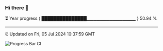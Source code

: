 ### Hi there 👋

⏳ Year progress { ███████████████▁▁▁▁▁▁▁▁▁▁▁▁▁▁▁ } 50.94 %

---

⏰ Updated on Fri, 05 Jul 2024 10:37:59 GMT

![Progress Bar CI](https://github.com/IshwaranRudhara/GIT-ACTION/workflows/Progress%20Bar%20CI/badge.svg)
